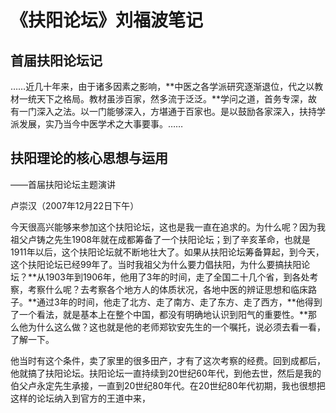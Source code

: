# 《扶阳论坛》刘福波笔记

## 首届扶阳论坛记

……近几十年来，由于诸多因素之影响，**中医之各学派研究逐渐退位，代之以教材一统天下之格局。教材虽涉百家，然多流于泛泛。**学问之道，首务专深，故有一门深入之法。以一门能够深入，方堪通于百家也。是以鼓励各家深入，扶持学派发展，实乃当今中医学术之大事要事。……

## 扶阳理论的核心思想与运用

——首届扶阳论坛主题演讲

卢崇汉（2007年12月22日下午）



今天很高兴能够来参加这个扶阳论坛，这也是我一直在追求的。为什么呢？因为我祖父卢铸之先生1908年就在成都筹备了一个扶阳论坛；到了辛亥革命，也就是1911年以后，这个扶阳论坛就不断地壮大了。如果从扶阳论坛筹备算起，到今天，这个扶阳论坛已经99年了。当时我祖父为什么要力倡扶阳，为什么要搞扶阳论坛？**从1903年到1906年，他用了3年的时间，走了全国二十几个省，到各处考察，考察什么呢？去考察各个地方人的体质状况，各地中医的辨证思想和临床路子。**通过3年的时间，他走了北方、走了南方、走了东方、走了西方，**他得到了一个看法，就是基本上在整个中国，都没有明确地认识到阳气的重要性。**那么他为什么这么做？这也就是他的老师郑钦安先生的一个嘱托，说必须去看一看，了解一下。

他当时有这个条件，卖了家里的很多田产，才有了这次考察的经费。回到成都后，他就搞了扶阳论坛。扶阳论坛一直持续到20世纪60年代，到他去世，然后是我的伯父卢永定先生承接，一直到20世纪80年代。在20世纪80年代初期，我也很想把这样的论坛纳入到官方的王道中来，